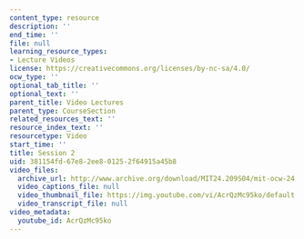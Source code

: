```yaml
---
content_type: resource
description: ''
end_time: ''
file: null
learning_resource_types:
- Lecture Videos
license: https://creativecommons.org/licenses/by-nc-sa/4.0/
ocw_type: ''
optional_tab_title: ''
optional_text: ''
parent_title: Video Lectures
parent_type: CourseSection
related_resources_text: ''
resource_index_text: ''
resourcetype: Video
start_time: ''
title: Session 2
uid: 381154fd-67e8-2ee8-0125-2f64915a45b8
video_files:
  archive_url: http://www.archive.org/download/MIT24.209S04/mit-ocw-24.209-singer-17feb2004-220k.mp4
  video_captions_file: null
  video_thumbnail_file: https://img.youtube.com/vi/AcrQzMc95ko/default.jpg
  video_transcript_file: null
video_metadata:
  youtube_id: AcrQzMc95ko
---
```

